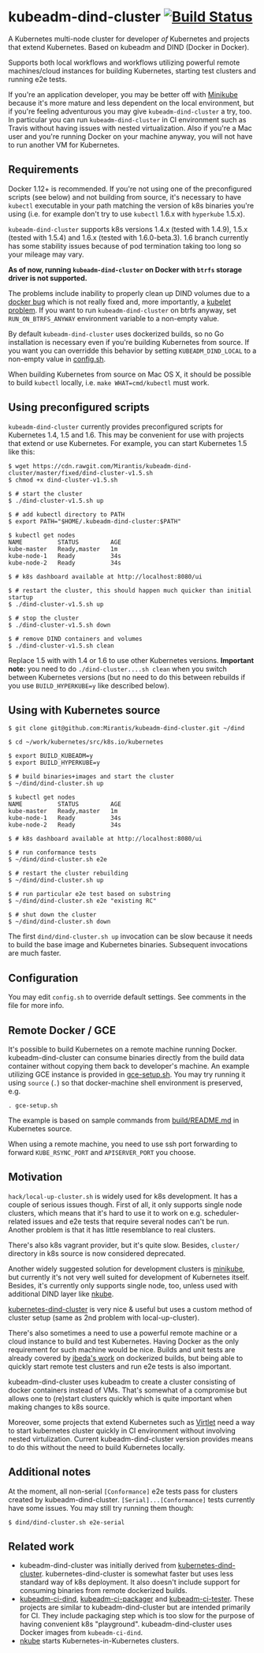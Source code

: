 # kubeadm-dind-cluster [![Build Status](https://travis-ci.org/Mirantis/kubeadm-dind-cluster.svg?branch=master)](https://travis-ci.org/Mirantis/kubeadm-dind-cluster)
A Kubernetes multi-node cluster for developer _of_ Kubernetes and
projects that extend Kubernetes. Based on kubeadm and DIND (Docker in
Docker).

Supports both local workflows and workflows utilizing powerful remote
machines/cloud instances for building Kubernetes, starting test
clusters and running e2e tests.

If you're an application developer, you may be better off with
[Minikube](https://github.com/kubernetes/minikube) because it's more
mature and less dependent on the local environment, but if you're
feeling adventurous you may give `kubeadm-dind-cluster` a try, too. In
particular you can run `kubeadm-dind-cluster` in CI environment such
as Travis without having issues with nested virtualization. Also if
you're a Mac user and you're running Docker on your machine anyway,
you will not have to run another VM for Kubernetes.

## Requirements
Docker 1.12+ is recommended. If you're not using one of the
preconfigured scripts (see below) and not building from source, it's
necessary to have `kubectl` executable in your path matching the
version of k8s binaries you're using (i.e. for example don't try to
use `kubectl` 1.6.x with `hyperkube` 1.5.x).

`kubeadm-dind-cluster` supports k8s versions 1.4.x (tested with
1.4.9), 1.5.x (tested with 1.5.4) and 1.6.x (tested with
1.6.0-beta.3).  1.6 branch currently has some stability issues because
of pod termination taking too long so your mileage may vary.

**As of now, running `kubeadm-dind-cluster` on Docker with `btrfs`
storage driver is not supported.**

The problems include inability to properly clean up DIND volumes due
to a [docker bug](https://github.com/docker/docker/issues/9939) which
is not really fixed and, more importantly, a
[kubelet problem](https://github.com/kubernetes/kubernetes/issues/38337).
If you want to run `kubeadm-dind-cluster` on btrfs anyway, set
`RUN_ON_BTRFS_ANYWAY` environment variable to a non-empty value.

By default `kubeadm-dind-cluster` uses dockerized builds, so no Go
installation is necessary even if you're building Kubernetes from
source. If you want you can overridde this behavior by setting
`KUBEADM_DIND_LOCAL` to a non-empty value in [config.sh](config.sh).

When building Kubernetes from source on Mac OS X, it should be
possible to build `kubectl` locally, i.e. `make WHAT=cmd/kubectl` must
work.

## Using preconfigured scripts
`kubeadm-dind-cluster` currently provides preconfigured scripts for
Kubernetes 1.4, 1.5 and 1.6. This may be convenient for use with
projects that extend or use Kubernetes. For example, you can start
Kubernetes 1.5 like this:

```shell
$ wget https://cdn.rawgit.com/Mirantis/kubeadm-dind-cluster/master/fixed/dind-cluster-v1.5.sh
$ chmod +x dind-cluster-v1.5.sh

$ # start the cluster
$ ./dind-cluster-v1.5.sh up

$ # add kubectl directory to PATH
$ export PATH="$HOME/.kubeadm-dind-cluster:$PATH"

$ kubectl get nodes
NAME          STATUS         AGE
kube-master   Ready,master   1m
kube-node-1   Ready          34s
kube-node-2   Ready          34s

$ # k8s dashboard available at http://localhost:8080/ui

$ # restart the cluster, this should happen much quicker than initial startup
$ ./dind-cluster-v1.5.sh up

$ # stop the cluster
$ ./dind-cluster-v1.5.sh down

$ # remove DIND containers and volumes
$ ./dind-cluster-v1.5.sh clean
```

Replace 1.5 with with 1.4 or 1.6 to use other Kubernetes versions.
**Important note:** you need to do `./dind-cluster....sh clean` when
you switch between Kubernetes versions (but no need to do this between
rebuilds if you use `BUILD_HYPERKUBE=y` like described below).

## Using with Kubernetes source
```shell
$ git clone git@github.com:Mirantis/kubeadm-dind-cluster.git ~/dind

$ cd ~/work/kubernetes/src/k8s.io/kubernetes

$ export BUILD_KUBEADM=y
$ export BUILD_HYPERKUBE=y

$ # build binaries+images and start the cluster
$ ~/dind/dind-cluster.sh up

$ kubectl get nodes
NAME          STATUS         AGE
kube-master   Ready,master   1m
kube-node-1   Ready          34s
kube-node-2   Ready          34s

$ # k8s dashboard available at http://localhost:8080/ui

$ # run conformance tests
$ ~/dind/dind-cluster.sh e2e

$ # restart the cluster rebuilding
$ ~/dind/dind-cluster.sh up

$ # run particular e2e test based on substring
$ ~/dind/dind-cluster.sh e2e "existing RC"

$ # shut down the cluster
$ ~/dind/dind-cluster.sh down
```

The first `dind/dind-cluster.sh up` invocation can be slow because it
needs to build the base image and Kubernetes binaries. Subsequent
invocations are much faster.

## Configuration
You may edit `config.sh` to override default settings. See comments in
the file for more info.

## Remote Docker / GCE
It's possible to build Kubernetes on a remote machine running Docker.
kubeadm-dind-cluster can consume binaries directly from the build
data container without copying them back to developer's machine.
An example utilizing GCE instance is provided in [gce-setup.sh](gce-setup.sh).
You may try running it using `source` (`.`) so that docker-machine
shell environment is preserved, e.g.
```shell
. gce-setup.sh
```
The example is based on sample commands from
[build/README.md](https://github.com/kubernetes/kubernetes/blob/master/build/README.md#really-remote-docker-engine)
in Kubernetes source.

When using a remote machine, you need to use ssh port forwarding
to forward `KUBE_RSYNC_PORT` and `APISERVER_PORT` you choose.

## Motivation
`hack/local-up-cluster.sh` is widely used for k8s development. It has
a couple of serious issues though. First of all, it only supports
single node clusters, which means that it's hard to use it to work on
e.g. scheduler-related issues and e2e tests that require several nodes
can't be run. Another problem is that it has little resemblance to
real clusters.

There's also k8s vagrant provider, but it's quite slow. Besides,
`cluster/` directory in k8s source is now considered deprecated.

Another widely suggested solution for development clusters is
[minikube](https://github.com/kubernetes/minikube), but currently it's
not very well suited for development of Kubernetes itself. Besides,
it's currently only supports single node, too, unless used with
additional DIND layer like [nkube](https://github.com/marun/nkube).

[kubernetes-dind-cluster](https://github.com/sttts/kubernetes-dind-cluster)
is very nice & useful but uses a custom method of cluster setup
(same as 2nd problem with local-up-cluster).

There's also sometimes a need to use a powerful remote machine or a
cloud instance to build and test Kubernetes. Having Docker as the only
requirement for such machine would be nice. Builds and unit tests are
already covered by
[jbeda's work](https://github.com/kubernetes/kubernetes/pull/30787) on
dockerized builds, but being able to quickly start remote test
clusters and run e2e tests is also important.

kubeadm-dind-cluster uses kubeadm to create a cluster consisting of
docker containers instead of VMs. That's somewhat of a compromise but
allows one to (re)start clusters quickly which is quite important when
making changes to k8s source.

Moreover, some projects that extend Kubernetes such as
[Virtlet](https://github.com/Mirantis/virtlet) need a way to start
kubernetes cluster quickly in CI environment without involving nested
virtulization. Current kubeadm-dind-cluster version provides means to
do this without the need to build Kubernetes locally.

## Additional notes
At the moment, all non-serial `[Conformance]` e2e tests pass for
clusters created by kubeadm-dind-cluster. `[Serial]...[Conformance]` tests
currently have some issues. You may still try running them though:
```
$ dind/dind-cluster.sh e2e-serial
```

## Related work

* kubeadm-dind-cluster was initially derived from
  [kubernetes-dind-cluster](https://github.com/sttts/kubernetes-dind-cluster).
  kubernetes-dind-cluster is somewhat faster but uses less standard
  way of k8s deployment. It also doesn't include support for consuming
  binaries from remote dockerized builds.
* [kubeadm-ci-dind](https://github.com/errordeveloper/kubeadm-ci-dind),
  [kubeadm-ci-packager](https://github.com/errordeveloper/kubeadm-ci-packager) and
  [kubeadm-ci-tester](https://github.com/errordeveloper/kubeadm-ci-tester).
  These projects are similar to kubeadm-dind-cluster but are intended primarily for CI.
  They include packaging step which is too slow for the purpose of having
  convenient k8s "playground". kubeadm-dind-cluster uses Docker images
  from `kubeadm-ci-dind`.
* [nkube](https://github.com/marun/nkube) starts
  Kubernetes-in-Kubernetes clusters.
